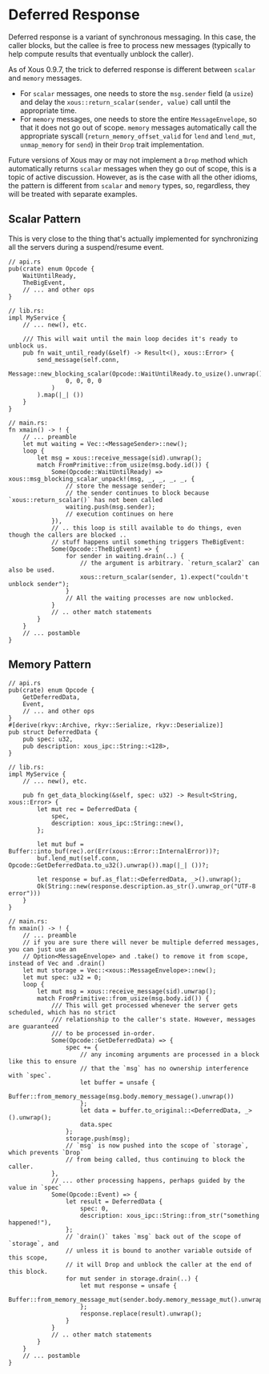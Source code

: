 # Deferred Response

Deferred response is a variant of synchronous messaging. In this case, the caller blocks, but the callee is free to process new messages (typically to help compute results that eventually unblock the caller).

As of Xous 0.9.7, the trick to deferred response is different between `scalar` and `memory` messages.

- For `scalar` messages, one needs to store the `msg.sender` field (a `usize`) and delay the `xous::return_scalar(sender, value)` call until the appropriate time.
- For `memory` messages, one needs to store the entire `MessageEnvelope`, so that it does not go out of scope. `memory` messages automatically call the appropriate syscall (`return_memory_offset_valid` for `lend` and `lend_mut`, `unmap_memory` for `send`) in their `Drop` trait implementation.

Future versions of Xous may or may not implement a `Drop` method which automatically returns `scalar` messages when they go out of scope, this is a topic of active discussion. However, as is the case with all the other idioms, the pattern is different from `scalar` and `memory` types, so, regardless, they will be treated with separate examples.

## Scalar Pattern

This is very close to the thing that's actually implemented for synchronizing all the servers during a suspend/resume event.

```rust,noplayground
// api.rs
pub(crate) enum Opcode {
    WaitUntilReady,
    TheBigEvent,
    // ... and other ops
}
```

```rust,noplayground,ignore
// lib.rs:
impl MyService {
    // ... new(), etc.

    /// This will wait until the main loop decides it's ready to unblock us.
    pub fn wait_until_ready(&self) -> Result<(), xous::Error> {
        send_message(self.conn,
            Message::new_blocking_scalar(Opcode::WaitUntilReady.to_usize().unwrap()),
                0, 0, 0, 0
            )
        ).map(|_| ())
    }
}
```

```rust,noplayground,ignore
// main.rs:
fn xmain() -> ! {
    // ... preamble
    let mut waiting = Vec::<MessageSender>::new();
    loop {
        let msg = xous::receive_message(sid).unwrap();
        match FromPrimitive::from_usize(msg.body.id()) {
            Some(Opcode::WaitUntilReady) => xous::msg_blocking_scalar_unpack!(msg, _, _, _, _, {
                // store the message sender;
                // the sender continues to block because `xous::return_scalar()` has not been called
                waiting.push(msg.sender);
                // execution continues on here
            }),
            // .. this loop is still available to do things, even though the callers are blocked ..
            // stuff happens until something triggers TheBigEvent:
            Some(Opcode::TheBigEvent) => {
                for sender in waiting.drain(..) {
                    // the argument is arbitrary. `return_scalar2` can also be used.
                    xous::return_scalar(sender, 1).expect("couldn't unblock sender");
                }
                // All the waiting processes are now unblocked.
            }
            // .. other match statements
        }
    }
    // ... postamble
}
```

## Memory Pattern

```rust,noplayground,ignore
// api.rs
pub(crate) enum Opcode {
    GetDeferredData,
    Event,
    // ... and other ops
}
#[derive(rkyv::Archive, rkyv::Serialize, rkyv::Deserialize)]
pub struct DeferredData {
    pub spec: u32,
    pub description: xous_ipc::String::<128>,
}
```

```rust,noplayground,ignore
// lib.rs:
impl MyService {
    // ... new(), etc.

    pub fn get_data_blocking(&self, spec: u32) -> Result<String, xous::Error> {
        let mut rec = DeferredData {
            spec,
            description: xous_ipc::String::new(),
        };

        let mut buf = Buffer::into_buf(rec).or(Err(xous::Error::InternalError))?;
        buf.lend_mut(self.conn, Opcode::GetDeferredData.to_u32().unwrap()).map(|_| ())?;

        let response = buf.as_flat::<DeferredData, _>().unwrap();
        Ok(String::new(response.description.as_str().unwrap_or("UTF-8 error")))
    }
}
```

```rust,noplayground,ignore
// main.rs:
fn xmain() -> ! {
    // ... preamble
    // if you are sure there will never be multiple deferred messages, you can just use an
    // Option<MessageEnvelope> and .take() to remove it from scope, instead of Vec and .drain()
    let mut storage = Vec::<xous::MessageEnvelope>::new();
    let mut spec: u32 = 0;
    loop {
        let mut msg = xous::receive_message(sid).unwrap();
        match FromPrimitive::from_usize(msg.body.id()) {
            /// This will get processed whenever the server gets scheduled, which has no strict
            /// relationship to the caller's state. However, messages are guaranteed
            /// to be processed in-order.
            Some(Opcode::GetDeferredData) => {
                spec += {
                    // any incoming arguments are processed in a block like this to ensure
                    // that the `msg` has no ownership interference with `spec`.
                    let buffer = unsafe {
                        Buffer::from_memory_message(msg.body.memory_message().unwrap())
                    };
                    let data = buffer.to_original::<DeferredData, _>().unwrap();
                    data.spec
                };
                storage.push(msg);
                // `msg` is now pushed into the scope of `storage`, which prevents `Drop`
                // from being called, thus continuing to block the caller.
            },
            // ... other processing happens, perhaps guided by the value in `spec`
            Some(Opcode::Event) => {
                let result = DeferredData {
                    spec: 0,
                    description: xous_ipc::String::from_str("something happened!"),
                };
                // `drain()` takes `msg` back out of the scope of `storage`, and
                // unless it is bound to another variable outside of this scope,
                // it will Drop and unblock the caller at the end of this block.
                for mut sender in storage.drain(..) {
                    let mut response = unsafe {
                        Buffer::from_memory_message_mut(sender.body.memory_message_mut().unwrap())
                    };
                    response.replace(result).unwrap();
                }
            }
            // .. other match statements
        }
    }
    // ... postamble
}
```
